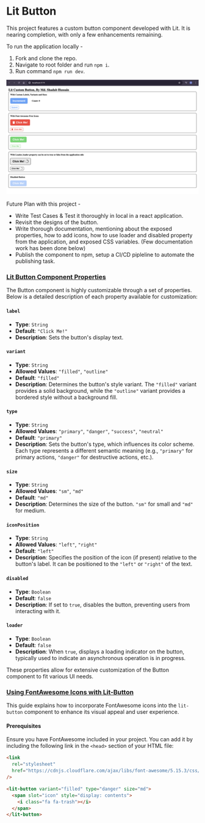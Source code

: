 # Lit Button

This project features a custom button component developed with Lit. It is nearing completion, with only a few enhancements remaining.

To run the application locally -

1. Fork and clone the repo.
2. Navigate to root folder and run `npm i`.
3. Run command `npm run dev`.

![Lit Button](lit-button.png 'Lit Button')

Future Plan with this project -

- Write Test Cases & Test it thoroughly in local in a react application.
- Revisit the designs of the button.
- Write thorough documentation, mentioning about the exposed properties, how to add icons, how to use loader and disabled property from the application, and exposed CSS variables. (Few documentation work has been done below)
- Publish the component to npm, setup a CI/CD pipleline to automate the publishing task.

### <u>Lit Button Component Properties</u>

The Button component is highly customizable through a set of properties. Below is a detailed description of each property available for customization:

#### `label`

- **Type**: `String`
- **Default**: `"Click Me!"`
- **Description**: Sets the button's display text.

#### `variant`

- **Type**: `String`
- **Allowed Values**: `"filled"`, `"outline"`
- **Default**: `"filled"`
- **Description**: Determines the button's style variant. The `"filled"` variant provides a solid background, while the `"outline"` variant provides a bordered style without a background fill.

#### `type`

- **Type**: `String`
- **Allowed Values**: `"primary"`, `"danger"`, `"success"`, `"neutral"`
- **Default**: `"primary"`
- **Description**: Sets the button's type, which influences its color scheme. Each type represents a different semantic meaning (e.g., `"primary"` for primary actions, `"danger"` for destructive actions, etc.).

#### `size`

- **Type**: `String`
- **Allowed Values**: `"sm"`, `"md"`
- **Default**: `"md"`
- **Description**: Determines the size of the button. `"sm"` for small and `"md"` for medium.

#### `iconPosition`

- **Type**: `String`
- **Allowed Values**: `"left"`, `"right"`
- **Default**: `"left"`
- **Description**: Specifies the position of the icon (if present) relative to the button's label. It can be positioned to the `"left"` or `"right"` of the text.

#### `disabled`

- **Type**: `Boolean`
- **Default**: `false`
- **Description**: If set to `true`, disables the button, preventing users from interacting with it.

#### `loader`

- **Type**: `Boolean`
- **Default**: `false`
- **Description**: When `true`, displays a loading indicator on the button, typically used to indicate an asynchronous operation is in progress.

These properties allow for extensive customization of the Button component to fit various UI needs.

### <u>Using FontAwesome Icons with Lit-Button</u>

This guide explains how to incorporate FontAwesome icons into the `lit-button` component to enhance its visual appeal and user experience.

#### Prerequisites

Ensure you have FontAwesome included in your project. You can add it by including the following link in the `<head>` section of your HTML file:

```html
<link
  rel="stylesheet"
  href="https://cdnjs.cloudflare.com/ajax/libs/font-awesome/5.15.3/css/all.min.css"
/>
```

```html
<lit-button variant="filled" type="danger" size="md">
  <span slot="icon" style="display: contents">
    <i class="fa fa-trash"></i>
  </span>
</lit-button>
```
